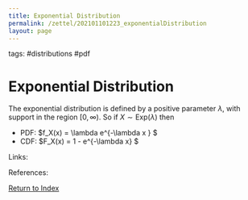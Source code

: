 ```yaml
---
title: Exponential Distribution
permalink: /zettel/202101101223_exponentialDistribution
layout: page
---
```

tags: #distributions #pdf

# Exponential Distribution

The exponential distribution is defined by a positive parameter $\lambda$, with support in the region $[0, \infty)$. So if $X \sim \mathrm{Exp}(\lambda)$ then

- PDF: $f_X(x) = \lambda e^{-\lambda x } $
- CDF: $F_X(x) = 1 - e^{-\lambda x} $

Links: 

References: 

[Return to Index](index)